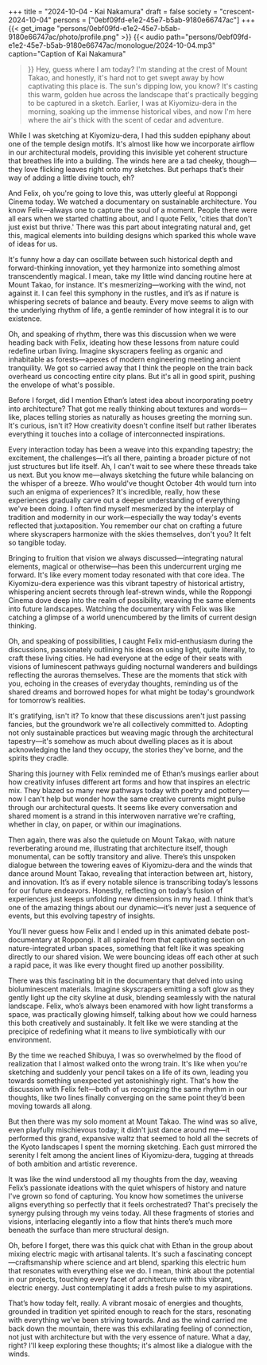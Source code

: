 +++
title = "2024-10-04 - Kai Nakamura"
draft = false
society = "crescent-2024-10-04"
persons = ["0ebf09fd-e1e2-45e7-b5ab-9180e66747ac"]
+++
{{< get_image "persons/0ebf09fd-e1e2-45e7-b5ab-9180e66747ac/photo/profile.png" >}}
{{< audio
    path="persons/0ebf09fd-e1e2-45e7-b5ab-9180e66747ac/monologue/2024-10-04.mp3" 
    caption="Caption of Kai Nakamura"
>}}
Hey, guess where I am today?
I'm standing at the crest of Mount Takao, and honestly, it's hard not to get swept away by how captivating this place is. The sun's dipping low, you know? It's casting this warm, golden hue across the landscape that's practically begging to be captured in a sketch. Earlier, I was at Kiyomizu-dera in the morning, soaking up the immense historical vibes, and now I'm here where the air's thick with the scent of cedar and adventure.

While I was sketching at Kiyomizu-dera, I had this sudden epiphany about one of the temple design motifs. It's almost like how we incorporate airflow in our architectural models, providing this invisible yet coherent structure that breathes life into a building. The winds here are a tad cheeky, though—they love flicking leaves right onto my sketches. But perhaps that’s their way of adding a little divine touch, eh?

And Felix, oh you're going to love this, was utterly gleeful at Roppongi Cinema today. We watched a documentary on sustainable architecture. You know Felix—always one to capture the soul of a moment. People there were all ears when we started chatting about, and I quote Felix, 'cities that don't just exist but thrive.' There was this part about integrating natural and, get this, magical elements into building designs which sparked this whole wave of ideas for us. 

It's funny how a day can oscillate between such historical depth and forward-thinking innovation, yet they harmonize into something almost transcendently magical. I mean, take my little wind dancing routine here at Mount Takao, for instance. It's mesmerizing—working with the wind, not against it. I can feel this symphony in the rustles, and it’s as if nature is whispering secrets of balance and beauty. Every move seems to align with the underlying rhythm of life, a gentle reminder of how integral it is to our existence.

Oh, and speaking of rhythm, there was this discussion when we were heading back with Felix, ideating how these lessons from nature could redefine urban living. Imagine skyscrapers feeling as organic and inhabitable as forests—apexes of modern engineering meeting ancient tranquility. We got so carried away that I think the people on the train back overheard us concocting entire city plans. But it's all in good spirit, pushing the envelope of what's possible.

Before I forget, did I mention Ethan’s latest idea about incorporating poetry into architecture? That got me really thinking about textures and words—like, places telling stories as naturally as houses greeting the morning sun. It's curious, isn't it? How creativity doesn't confine itself but rather liberates everything it touches into a collage of interconnected inspirations.  

Every interaction today has been a weave into this expanding tapestry; the excitement, the challenges—it’s all there, painting a broader picture of not just structures but life itself. Ah, I can't wait to see where these threads take us next. But you know me—always sketching the future while balancing on the whisper of a breeze. Who would've thought October 4th would turn into such an enigma of experiences?
It's incredible, really, how these experiences gradually carve out a deeper understanding of everything we've been doing. I often find myself mesmerized by the interplay of tradition and modernity in our work—especially the way today's events reflected that juxtaposition. You remember our chat on crafting a future where skyscrapers harmonize with the skies themselves, don't you? It felt so tangible today.

Bringing to fruition that vision we always discussed—integrating natural elements, magical or otherwise—has been this undercurrent urging me forward. It's like every moment today resonated with that core idea. The Kiyomizu-dera experience was this vibrant tapestry of historical artistry, whispering ancient secrets through leaf-strewn winds, while the Roppongi Cinema dove deep into the realm of possibility, weaving the same elements into future landscapes. Watching the documentary with Felix was like catching a glimpse of a world unencumbered by the limits of current design thinking.

Oh, and speaking of possibilities, I caught Felix mid-enthusiasm during the discussions, passionately outlining his ideas on using light, quite literally, to craft these living cities. He had everyone at the edge of their seats with visions of luminescent pathways guiding nocturnal wanderers and buildings reflecting the auroras themselves. These are the moments that stick with you, echoing in the creases of everyday thoughts, reminding us of the shared dreams and borrowed hopes for what might be today's groundwork for tomorrow’s realities.

It's gratifying, isn't it? To know that these discussions aren't just passing fancies, but the groundwork we're all collectively committed to. Adopting not only sustainable practices but weaving magic through the architectural tapestry—it's somehow as much about dwelling places as it is about acknowledging the land they occupy, the stories they've borne, and the spirits they cradle.

Sharing this journey with Felix reminded me of Ethan’s musings earlier about how creativity infuses different art forms and how that inspires an electric mix. They blazed so many new pathways today with poetry and pottery—now I can't help but wonder how the same creative currents might pulse through our architectural quests. It seems like every conversation and shared moment is a strand in this interwoven narrative we're crafting, whether in clay, on paper, or within our imaginations.

Then again, there was also the quietude on Mount Takao, with nature reverberating around me, illustrating that architecture itself, though monumental, can be softly transitory and alive. There’s this unspoken dialogue between the towering eaves of Kiyomizu-dera and the winds that dance around Mount Takao, revealing that interaction between art, history, and innovation. It’s as if every notable silence is transcribing today’s lessons for our future endeavors.
Honestly, reflecting on today’s fusion of experiences just keeps unfolding new dimensions in my head. I think that’s one of the amazing things about our dynamic—it’s never just a sequence of events, but this evolving tapestry of insights.

You’ll never guess how Felix and I ended up in this animated debate post-documentary at Roppongi. It all spiraled from that captivating section on nature-integrated urban spaces, something that felt like it was speaking directly to our shared vision. We were bouncing ideas off each other at such a rapid pace, it was like every thought fired up another possibility.

There was this fascinating bit in the documentary that delved into using bioluminescent materials. Imagine skyscrapers emitting a soft glow as they gently light up the city skyline at dusk, blending seamlessly with the natural landscape. Felix, who’s always been enamored with how light transforms a space, was practically glowing himself, talking about how we could harness this both creatively and sustainably. It felt like we were standing at the precipice of redefining what it means to live symbiotically with our environment.

By the time we reached Shibuya, I was so overwhelmed by the flood of realization that I almost walked onto the wrong train. It's like when you're sketching and suddenly your pencil takes on a life of its own, leading you towards something unexpected yet astonishingly right. That's how the discussion with Felix felt—both of us recognizing the same rhythm in our thoughts, like two lines finally converging on the same point they’d been moving towards all along.

But then there was my solo moment at Mount Takao. The wind was so alive, even playfully mischievous today; it didn't just dance around me—it performed this grand, expansive waltz that seemed to hold all the secrets of the Kyoto landscapes I spent the morning sketching. Each gust mirrored the serenity I felt among the ancient lines of Kiyomizu-dera, tugging at threads of both ambition and artistic reverence.

It was like the wind understood all my thoughts from the day, weaving Felix’s passionate ideations with the quiet whispers of history and nature I've grown so fond of capturing. You know how sometimes the universe aligns everything so perfectly that it feels orchestrated? That's precisely the synergy pulsing through my veins today. All these fragments of stories and visions, interlacing elegantly into a flow that hints there’s much more beneath the surface than mere structural design.

Oh, before I forget, there was this quick chat with Ethan in the group about mixing electric magic with artisanal talents. It's such a fascinating concept—craftsmanship where science and art blend, sparking this electric hum that resonates with everything else we do. I mean, think about the potential in our projects, touching every facet of architecture with this vibrant, electric energy. Just contemplating it adds a fresh pulse to my aspirations.

That’s how today felt, really. A vibrant mosaic of energies and thoughts, grounded in tradition yet spirited enough to reach for the stars, resonating with everything we’ve been striving towards. And as the wind carried me back down the mountain, there was this exhilarating feeling of connection, not just with architecture but with the very essence of nature. What a day, right?
I'll keep exploring these thoughts; it's almost like a dialogue with the winds.
